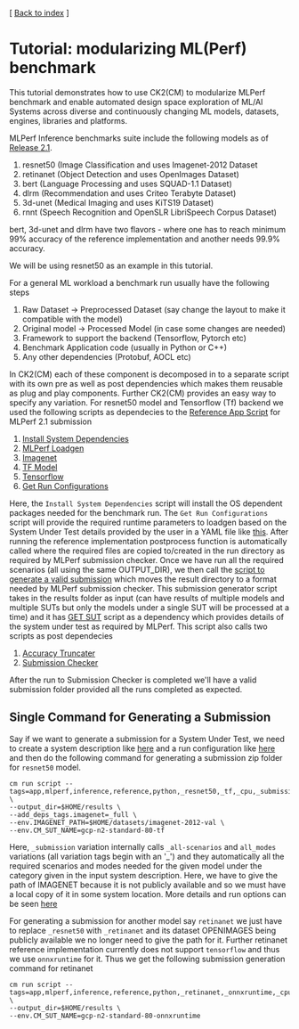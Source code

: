 [ [Back to index](../README.md) ]

# Tutorial: modularizing ML(Perf) benchmark

This tutorial demonstrates how to use CK2(CM) to modularize MLPerf benchmark
and enable automated design space exploration of ML/AI Systems across diverse
and continuously changing ML models, datasets, engines, libraries and platforms.

MLPerf Inference benchmarks suite include the following models as 
of [Release 2.1](https://github.com/mlcommons/inference/tree/r2.1). 
1. resnet50 (Image Classification and uses Imagenet-2012 Dataset
2. retinanet (Object Detection and uses OpenImages Dataset)
3. bert (Language Processing and uses SQUAD-1.1 Dataset)
4. dlrm (Recommendation and uses Criteo Terabyte Dataset)
5. 3d-unet (Medical Imaging and uses KiTS19 Dataset)
6. rnnt (Speech Recognition and OpenSLR LibriSpeech Corpus Dataset)

bert, 3d-unet and dlrm have two flavors - where one has to reach minimum 99% accuracy 
of the reference implementation and another needs 99.9% accuracy. 

We will be using resnet50 as an example in this tutorial.

For a general ML workload a benchmark run usually have the following steps
1. Raw Dataset -> Preprocessed Dataset (say change the layout to make it compatible with the model)
2. Original model -> Processed Model (in case some changes are needed)
3. Framework to support the backend (Tensorflow, Pytorch etc)
4. Benchmark Application code (usually in Python or C++)
5. Any other dependencies (Protobuf, AOCL etc)

In CK2(CM) each of these component is decomposed in to a separate script with its own pre 
as well as post dependencies which makes them reusable as plug and play components. Further 
CK2(CM) provides an easy way to specify any variation. For resnet50 model and Tensorflow (Tf)
backend we used the following scripts as dependecies to the [Reference App Script](https://github.com/mlcommons/ck/tree/master/cm-mlops/script/app-mlperf-inference-vision-reference) for MLPerf 2.1 submission

1. [Install System Dependencies](https://github.com/mlcommons/ck/tree/master/cm-mlops/script/get-sys-utils-cm)
2. [MLPerf Loadgen](https://github.com/mlcommons/ck/tree/master/cm-mlops/script/install-mlc-inference-loadgen)
3. [Imagenet](https://github.com/mlcommons/ck/tree/master/cm-mlops/script/get-imagenet-val)
4. [TF Model](https://github.com/mlcommons/ck/tree/master/cm-mlops/script/get-ml-model-resnet50-tf)
5. [Tensorflow](https://github.com/mlcommons/ck/tree/master/cm-mlops/script/get-tensorflow)
6. [Get Run Configurations](https://github.com/mlcommons/ck/tree/master/cm-mlops/script/get-sut-mlc-configs)

Here, the `Install System Dependencies` script will install the OS dependent packages needed for 
the benchmark run. The `Get Run Configurations` script will provide the required runtime parameters to loadgen 
based on the System Under Test details provided by the user in a YAML file like [this](https://github.com/mlcommons/ck/tree/master/cm-mlops/script/get-sut-mlc-configs/configs/default). After running the reference implementation postprocess function is 
automatically called where the required files are copied to/created in the run directory as required by MLPerf submission checker.
Once we have run all the required scenarios (all using the same OUTPUT_DIR), we then call the [script to 
generate a valid submission](https://github.com/mlcommons/ck/tree/master/cm-mlops/script/generate-mlc-inference-submission)
which moves the result directory to a format needed by MLPerf submission checker. This submission generator script takes in 
the results folder as input (can have results of multiple models and multiple SUTs but only the models under a single
SUT will be processed at a time) and it has [GET SUT](https://github.com/mlcommons/ck/tree/master/cm-mlops/script/get-sut) 
script as a dependency which provides details of the system under test as required by MLPerf. This script also calls two 
scripts as post dependecies

1. [Accuracy Truncater](https://github.com/mlcommons/ck/tree/master/cm-mlops/script/run-mlc-accuracy-truncation)
2. [Submission Checker](https://github.com/mlcommons/ck/tree/master/cm-mlops/script/run-mlc-submission-checker)

After the run to Submission Checker is completed we'll have a valid submission folder provided all the runs completed as 
expected. 

## Single Command for Generating a Submission
Say if we want to generate a submission for a System Under Test, we need to create a system description like 
[here](https://github.com/mlcommons/ck/blob/master/cm-mlops/script/get-sut/suts/gcp-n2-standard-80-tf.json) and a run configuration 
like [here](https://github.com/mlcommons/ck/blob/master/cm-mlops/script/get-sut-mlc-configs/configs/gcp-n2-standard-80-tf/config.yaml) and then do the following command for generating a submission zip folder for `resnet50` model.
```
cm run script --tags=app,mlperf,inference,reference,python,_resnet50,_tf,_cpu,_submission,_valid \
--output_dir=$HOME/results \
--add_deps_tags.imagenet=_full \
--env.IMAGENET_PATH=$HOME/datasets/imagenet-2012-val \
--env.CM_SUT_NAME=gcp-n2-standard-80-tf
```
Here, `_submission` variation internally calls `_all-scenarios` and `all_modes` variations (all variation tags begin with an '\_') 
and they automatically all the required scenarios and modes needed for the given model under the category given in the input 
system description. Here, we have to give the path of IMAGENET because it is not publicly available and so we must have a local 
copy of it in some system location. More details and run options can be seen [here](https://github.com/mlcommons/ck/tree/master/cm-mlops/script/app-mlperf-inference-vision-reference)

For generating a submission for another model say `retinanet` we just have to replace `_resnet50` with `_retinanet` and 
its dataset OPENIMAGES being publicly available we no longer need to give the path for it. Further retinanet reference implementation
currently does not support `tensorflow` and thus we use `onnxruntime` for it. Thus we get the following submission generation
command for retinanet
```
cm run script --tags=app,mlperf,inference,reference,python,_retinanet,_onnxruntime,_cpu,_submission,_valid \
--output_dir=$HOME/results \
--env.CM_SUT_NAME=gcp-n2-standard-80-onnxruntime
```
